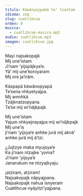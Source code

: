```yaml
---
titulo: Käwänyajpamä te’ tzantam
idioma: zoq
slug: cuatlihcue
orden: 8
musica: 
  - cuatlihcue-musica.mp3
audio: cuatlihcue.mp3
imagen: cuatlihcue.jpg
---
```


Mayi najsakopajk<br>
Mij une’istam<br>
Ji’nam ‘yijspäjkya’e.<br>
Yä’ mij une’koroyaram<br>
Mij ore ja’iräm.<br>

Käspapä käwänopyapä<br>
Te’sena nhkyetyajpa.<br>
Mij amnhkä<br>
Tzäjknatzopyana.<br>
Te’se mij wi’näjkpajk.<br>

Mij une’istam<br>
Yajum nhkyejnayajpa mij wi’näjkpajk<br>
Mij une’is<br>
ji’nam ‘yijsya’e anhke jurä mij aknä’<br>
anhke jurä mij ä’tzi.<br>

¿Jujtzye maka myujsya’e<br>
Ka ji’nam ntzajke ‘yoma?<br>
Ji’nam ‘yijsya’e<br>
Janarukum ne ntzyajkyaju.<br>

¡atziram, atziram!<br>
Najsakopajk näpyajpana.<br>
Najsakopajk nahua isnyeram<br>
Cuatlihcue nyäyitzi’yajpana.<br>
